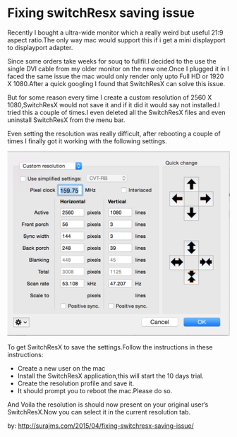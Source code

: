 # Fixing switchResx saving issue

Recently I bought a ultra-wide monitor which a really weird but useful 21:9 aspect ratio.The only way mac would support this if i get a mini displayport to displayport adapter.

Since some orders take weeks for souq to fullfil.I decided to the use the single DVI cable from my older monitor on the new one.Once I plugged it in I faced the same issue the mac would only render only upto Full HD or 1920 X 1080.After a quick googling I found that SwitchResX can solve this issue.

But for some reason every time I create a custom resolution of 2560 X 1080,SwitchResX would not save it and if it did it would say not installed.I tried this a couple of times.I even deleted all the SwitchResX files and even uninstall SwitchResX from the menu bar.

Even setting the resolution was really  difficult, after rebooting a couple of times I finally got it working with the following settings.

![](config.png)

To get SwitchResX to save the settings.Follow the instructions in these instructions:

- Create a new user on the mac
- Install the SwitchResX application,this will start the 10 days trial.
- Create the resolution profile and save it.
- It should prompt you to reboot the mac.Please do so.

And Voila the resolution is should now present on your original user’s SwitchResX.Now you can select it in the current resolution tab.

by: http://surajms.com/2015/04/fixing-switchresx-saving-issue/

